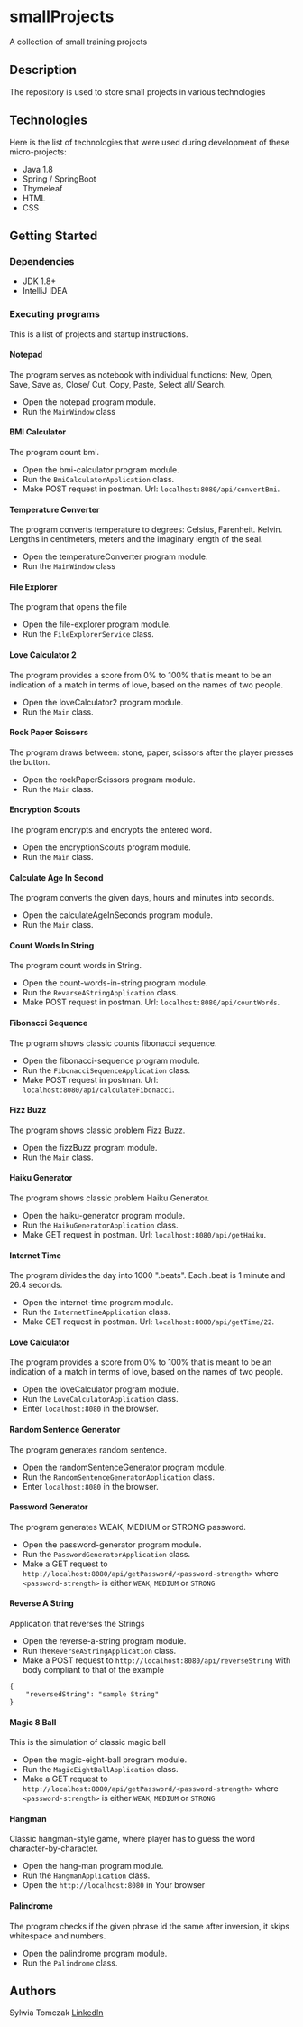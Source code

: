 # smallProjects
A collection of small training projects
 
## Description
The repository is used to store small projects in various technologies 

## Technologies 
Here is the list of technologies that were used during development of these micro-projects:

* Java 1.8
* Spring / SpringBoot
* Thymeleaf
* HTML
* CSS

## Getting Started
 
### Dependencies 
* JDK 1.8+
* IntelliJ IDEA

 
### Executing programs
This is a list of projects and startup instructions.

#### Notepad
The program serves as notebook with individual functions: New, Open, Save, Save as, Close/ Cut, Copy, Paste, Select all/ Search.

* Open the notepad program module.
* Run the `MainWindow` class

#### BMI Calculator
The program count bmi.
 
* Open the bmi-calculator program module.
* Run the `BmiCalculatorApplication` class.
* Make POST request in postman. Url: `localhost:8080/api/convertBmi`.
 
 
#### Temperature Converter
The program converts temperature to degrees: Celsius, Farenheit. Kelvin. Lengths in centimeters, meters and the imaginary length of the seal.
 
* Open the temperatureConverter program module.
* Run the `MainWindow` class


#### File Explorer
The program that opens the file
 
* Open the file-explorer program module.
* Run the `FileExplorerService` class.
 

#### Love Calculator 2
The program provides a score from 0% to 100% that is meant to be an indication of a match in terms of love, based on the names of two people.
  
* Open the loveCalculator2 program module.
* Run the `Main` class.
  

#### Rock Paper Scissors
The program draws between: stone, paper, scissors after the player presses the button.

* Open the rockPaperScissors program module.
* Run the `Main` class.
   
 
#### Encryption Scouts
The program encrypts and encrypts the entered word.
 
* Open the encryptionScouts program module.
* Run the `Main` class.
 

#### Calculate Age In Second
The program converts the given days, hours and minutes into seconds.
 
* Open the calculateAgeInSeconds program module.
* Run the `Main` class.
 
 
#### Count Words In String
The program count words in String.
 
* Open the count-words-in-string program module.
* Run the `RevarseAStringApplication` class.
* Make POST request in postman. Url: `localhost:8080/api/countWords`.
  
 
#### Fibonacci Sequence
The program shows classic counts fibonacci sequence.
   
* Open the fibonacci-sequence program module.
* Run the `FibonacciSequenceApplication` class.
* Make POST request in postman. Url: `localhost:8080/api/calculateFibonacci`.
   
  
#### Fizz Buzz
The program shows classic problem Fizz Buzz.
     
* Open the fizzBuzz program module.
* Run the `Main` class.
     
  
#### Haiku Generator
The program shows classic problem Haiku Generator.
       
* Open the haiku-generator program module.
* Run the `HaikuGeneratorApplication` class.
* Make GET request in postman. Url: `localhost:8080/api/getHaiku`.
      
      
#### Internet Time
The program divides the day into 1000 ".beats". Each .beat is 1 minute and 26.4 seconds.
             
* Open the internet-time program module.
* Run the `InternetTimeApplication` class.
* Make GET request in postman. Url: `localhost:8080/api/getTime/22`.
            
  
#### Love Calculator
The program provides a score from 0% to 100% that is meant to be an indication of a match in terms of love, based on the names of two people. 
               
* Open the loveCalculator program module.
* Run the `LoveCalculatorApplication` class.
* Enter `localhost:8080` in the browser.
  
  
#### Random Sentence Generator
The program generates random sentence.
                 
* Open the randomSentenceGenerator program module.
* Run the `RandomSentenceGeneratorApplication` class.
* Enter `localhost:8080` in the browser.
    
  
#### Password Generator 
The program generates WEAK, MEDIUM or STRONG password.
                   
* Open the password-generator program module.
* Run the `PasswordGeneratorApplication` class.
* Make a GET request to `http://localhost:8080/api/getPassword/<password-strength>` where `<password-strength>` is either `WEAK`, `MEDIUM` or `STRONG` 
  
    
#### Reverse A String
Application that reverses the Strings

* Open the reverse-a-string program module.
* Run the`ReverseAStringApplication` class.
* Make a POST request to `http://localhost:8080/api/reverseString` with body compliant to that of the example
```
{
	"reversedString": "sample String"
}
```
 
 
#### Magic 8 Ball 
This is the simulation of classic magic ball
                    
* Open the magic-eight-ball program module.
* Run the `MagicEightBallApplication` class.
* Make a GET request to `http://localhost:8080/api/getPassword/<password-strength>` where `<password-strength>` is either `WEAK`, `MEDIUM` or `STRONG` 
   
 
#### Hangman
Classic hangman-style game, where player has to guess the word character-by-character.
 
* Open the hang-man program module.
* Run the `HangmanApplication` class.
* Open the `http://localhost:8080` in Your browser 
    
    
#### Palindrome
The program checks if the given phrase id the same after inversion, it skips whitespace and numbers.
     
* Open the palindrome program module.
* Run the `Palindrome` class.

## Authors
 
Sylwia Tomczak
[LinkedIn](https://www.linkedin.com/in/syltom/) 